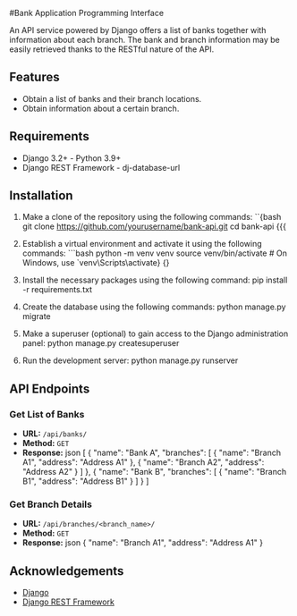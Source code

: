 #Bank Application Programming Interface

An API service powered by Django offers a list of banks together with information about each branch. The bank and branch information may be easily retrieved thanks to the RESTful nature of the API.


## Features

- Obtain a list of banks and their branch locations.
- Obtain information about a certain branch.

## Requirements

- Django 3.2+ - Python 3.9+
- Django REST Framework - dj-database-url 

## Installation

1. Make a clone of the repository using the following commands: ``{bash git clone https://github.com/yourusername/bank-api.git cd bank-api {{{

2. Establish a virtual environment and activate it using the following commands: ```bash python -m venv venv source venv/bin/activate # On Windows, use `venv\Scripts\activate} {}

3. Install the necessary packages using the following command: pip install -r requirements.txt

4. Create the database using the following commands: python manage.py migrate

5. Make a superuser (optional) to gain access to the Django administration panel:
    python manage.py createsuperuser

6. Run the development server: python manage.py runserver

## API Endpoints

### Get List of Banks

- **URL:** `/api/banks/`
- **Method:** `GET`
- **Response:**
    json
    [
        {
            "name": "Bank A",
            "branches": [
                {
                    "name": "Branch A1",
                    "address": "Address A1"
                },
                {
                    "name": "Branch A2",
                    "address": "Address A2"
                }
            ]
        },
        {
            "name": "Bank B",
            "branches": [
                {
                    "name": "Branch B1",
                    "address": "Address B1"
                }
            ]
        }
    ]
  

### Get Branch Details

- **URL:** `/api/branches/<branch_name>/`
- **Method:** `GET`
- **Response:**
    json
    {
        "name": "Branch A1",
        "address": "Address A1"
    }


## Acknowledgements

- [Django](https://www.djangoproject.com/)
- [Django REST Framework](https://www.django-rest-framework.org/)
   
